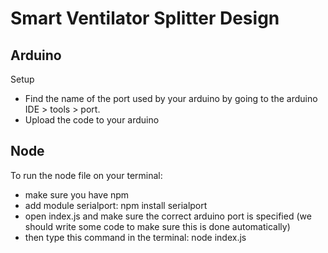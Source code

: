 # Smart Ventilator Splitter Design

## Arduino

Setup
- Find the name of the port used by your arduino by going to the arduino IDE > tools > port.
- Upload the code to your arduino

## Node

To run the node file on your terminal:
- make sure you have npm
- add module serialport: npm install serialport
- open index.js and make sure the correct arduino port is specified (we should write some code to make sure this is done automatically)
- then type this command in the terminal: node index.js